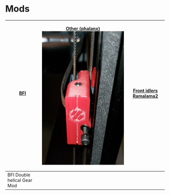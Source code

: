 # Mods

| <p><a href="https://github.com/clee/VoronBFI">BFI<br><img src="https://github.com/clee/VoronBFI/raw/main/images/BFI.png" alt=""></a><br></p> | <p><a href="https://github.com/VoronDesign/VoronUsers/tree/main/printer_mods/Phalanx/Other-V2-Idlers">Other (phalanx)<br><img src="https://github.com/VoronDesign/VoronUsers/raw/main/printer_mods/Phalanx/Other-V2-Idlers/Images/front.jpg" alt=""></a><br></p> | <p><a href="https://github.com/Ramalama2/Voron-2-Mods/tree/main/Front_Idlers">Front idlers Ramalama2<br><img src="https://github.com/Ramalama2/Voron-2-Mods/raw/main/Front_Idlers/Pics/Explosion_v2.jpg" alt=""></a><br></p> |
| -------------------------------------------------------------------------------------------------------------------------------------------- | ---------------------------------------------------------------------------------------------------------------------------------------------------------------------------------------------------------------------------------------------------------------- | ---------------------------------------------------------------------------------------------------------------------------------------------------------------------------------------------------------------------------- |
| BFI Double helical Gear Mod                                                                                                                  |                                                                                                                                                                                                                                                                  |                                                                                                                                                                                                                              |
